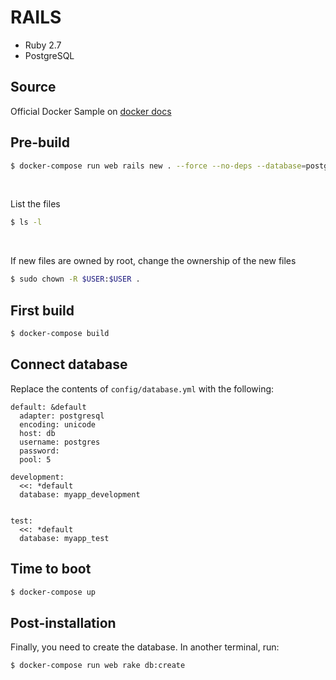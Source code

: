 # RAILS
- Ruby 2.7
- PostgreSQL

## Source
Official Docker Sample on [docker docs](https://docs.docker.com/compose/rails/)

## Pre-build
```bash
$ docker-compose run web rails new . --force --no-deps --database=postgresql
```

<br>

List the files
```bash
$ ls -l
```

<br>

If new files are owned by root, change the ownership of the new files
```bash
$ sudo chown -R $USER:$USER .
```

## First build
```bash
$ docker-compose build
```

## Connect database
Replace the contents of `config/database.yml` with the following:
```
default: &default
  adapter: postgresql
  encoding: unicode
  host: db
  username: postgres
  password:
  pool: 5

development:
  <<: *default
  database: myapp_development


test:
  <<: *default
  database: myapp_test
```
## Time to boot
```bash
$ docker-compose up
```

## Post-installation
Finally, you need to create the database. In another terminal, run:
```
$ docker-compose run web rake db:create
```
